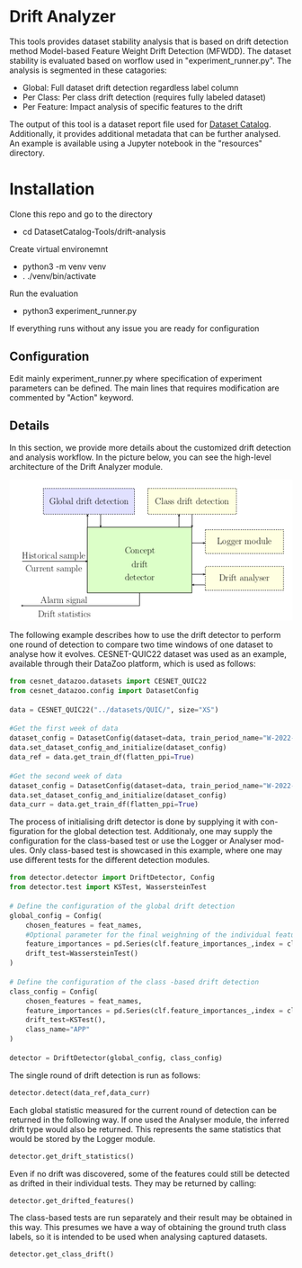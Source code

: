 # Drift Analyzer
This tools provides dataset stability analysis that is based on drift detection method Model-based Feature Weight Drift Detection (MFWDD). The dataset stability is evaluated based on worflow used in "experiment_runner.py". The analysis is segmented in these catagories: 
* Global: Full dataset drift detection regardless label column
* Per Class: Per class drift detection (requires fully labeled dataset)
* Per Feature: Impact analysis of specific features to the drift

The output of this tool is a dataset report file used for [Dataset Catalog](https://dataset-catalog.liberouter.org/). Additionally, it provides additional metadata that can be further analysed. An example is available using a Jupyter notebook in the "resources" directory.

# Installation 
Clone this repo and go to the directory
* cd DatasetCatalog-Tools/drift-analysis

Create virtual environemnt
* python3 -m venv venv
* . ./venv/bin/activate 

Run the evaluation
* python3 experiment_runner.py

If everything runs without any issue you are ready for configuration 

## Configuration
Edit mainly experiment_runner.py where specification of experiment parameters can be defined. The main lines that requires modification are commented by "Action" keyword.  

## Details
In this section, we provide more details about the customized drift detection and analysis workflow. In the picture below, you can see the high-level architecture of the Drift Analyzer module.

![Detector infrastructure](./img/detector_infrastructure.png)

The following example describes how to use the drift detector to perform one
round of detection to compare two time windows of one dataset to analyse how
it evolves. CESNET-QUIC22 dataset was used as an example, available through
their DataZoo platform, which is used as follows:

```python
from cesnet_datazoo.datasets import CESNET_QUIC22
from cesnet_datazoo.config import DatasetConfig

data = CESNET_QUIC22("../datasets/QUIC/", size="XS")

#Get the first week of data
dataset_config = DatasetConfig(dataset=data, train_period_name="W-2022-44",use_packet_histograms=True)
data.set_dataset_config_and_initialize(dataset_config)
data_ref = data.get_train_df(flatten_ppi=True)

#Get the second week of data
dataset_config = DatasetConfig(dataset=data, train_period_name="W-2022-45",use_packet_histograms=True)
data.set_dataset_config_and_initialize(dataset_config)
data_curr = data.get_train_df(flatten_ppi=True)
```

The process of initialising drift detector is done by supplying it with con-
figuration for the global detection test. Additionaly, one may supply the
configuration for the class-based test or use the Logger or Analyser mod-
ules. Only class-based test is showcased in this example, where one may use
different tests for the different detection modules.

```python
from detector.detector import DriftDetector, Config
from detector.test import KSTest, WassersteinTest

# Define the configuration of the global drift detection
global_config = Config(
    chosen_features = feat_names,
    #Optional parameter for the final weighning of the individual feature tests
    feature_importances = pd.Series(clf.feature_importances_,index = clf.feature_names_in_),
    drift_test=WassersteinTest()
)

# Define the configuration of the class -based drift detection
class_config = Config(
    chosen_features = feat_names,
    feature_importances = pd.Series(clf.feature_importances_,index = clf.feature_names_in_),
    drift_test=KSTest(),
    class_name="APP"
)

detector = DriftDetector(global_config, class_config)
```

The single round of drift detection is run as follows:

```python
detector.detect(data_ref,data_curr)
```

Each global statistic measured for the current round of detection can be returned in the following way. If one used the Analyser module, the inferred drift type would also be returned. This represents the same statistics that would be stored by the Logger module.

```python
detector.get_drift_statistics()
```

Even if no drift was discovered, some of the features could still be detected as drifted in their individual tests. They may be returned by calling:

```python
detector.get_drifted_features()
```

The class-based tests are run separately and their result may be obtained in this way. This presumes we have a way of obtaining the ground truth class labels, so it is intended to be used when analysing captured datasets. 

```python
detector.get_class_drift()
```
